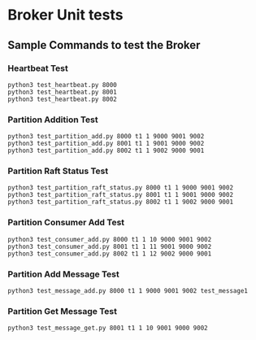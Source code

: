 # Broker Unit tests

## Sample Commands to test the Broker

### Heartbeat Test
```
python3 test_heartbeat.py 8000
python3 test_heartbeat.py 8001
python3 test_heartbeat.py 8002
```

### Partition Addition Test
```
python3 test_partition_add.py 8000 t1 1 9000 9001 9002
python3 test_partition_add.py 8001 t1 1 9001 9000 9002
python3 test_partition_add.py 8002 t1 1 9002 9000 9001
```

### Partition Raft Status Test
```
python3 test_partition_raft_status.py 8000 t1 1 9000 9001 9002
python3 test_partition_raft_status.py 8001 t1 1 9001 9000 9002
python3 test_partition_raft_status.py 8002 t1 1 9002 9000 9001

```

### Partition Consumer Add Test
```
python3 test_consumer_add.py 8000 t1 1 10 9000 9001 9002
python3 test_consumer_add.py 8001 t1 1 11 9001 9000 9002
python3 test_consumer_add.py 8002 t1 1 12 9002 9000 9001
```

### Partition Add Message Test
```
python3 test_message_add.py 8000 t1 1 9000 9001 9002 test_message1 
```

### Partition Get Message Test
```
python3 test_message_get.py 8001 t1 1 10 9001 9000 9002 
```


